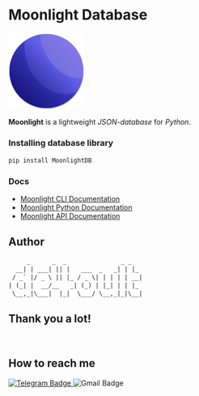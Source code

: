 # Moonlight Database
<img src="https://github.com/De4oult/Moonlight/blob/main/Moonlight/sources/Moonlight%20Logo.png?raw=true" alt="Moonlight Logo" height="150" />

<br>

__Moonlight__ is a lightweight _JSON-database_ for _Python_.

### Installing database library
```bash
pip install MoonlightDB
```

### Docs
* [Moonlight CLI Documentation](https://github.com/De4oult/Moonlight/blob/main/Moonlight/sources/moonlight_cli_documentation.md)
* [Moonlight Python Documentation](https://github.com/De4oult/Moonlight/blob/main/Moonlight/sources/moonlight_class_documentation.md)
* [Moonlight API Documentation](https://github.com/De4oult/Moonlight/blob/main/Moonlight/sources/moonlight_api_documentation.md)

## Author
```
     _      _  _               _ _   
  __| | ___| || |   ___  _   _| | |_ 
 / _` |/ _ \ || |_ / _ \| | | | | __|
| (_| |  __/__   _| (_) | |_| | | |_ 
 \__,_|\___|  |_|  \___/ \__,_|_|\__|
```

## __Thank you a lot!__

<br>

## How to reach me
<a href="https://t.me/de4oult">
    <img src="https://img.shields.io/badge/-Telegram-informational?style=for-the-badge&logo=telegram" alt="Telegram Badge" height="30" />
</a>
<img src="https://img.shields.io/badge/-kayra.dist@gmail.com-informational?style=for-the-badge&logo=gmail" alt="Gmail Badge" height="30" />
